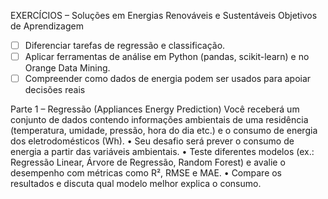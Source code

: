 EXERCÍCIOS – Soluções em Energias Renováveis e Sustentáveis
Objetivos de Aprendizagem

- [ ] Diferenciar tarefas de regressão e classificação.
- [ ] Aplicar ferramentas de análise em Python (pandas, scikit-learn) e no Orange Data Mining.
- [ ] Compreender como dados de energia podem ser usados para apoiar decisões reais

Parte 1 – Regressão (Appliances Energy Prediction)
Você receberá um conjunto de dados contendo informações ambientais de uma residência 
(temperatura, umidade, pressão, hora do dia etc.) e o consumo de energia dos eletrodomésticos 
(Wh).
• Seu desafio será prever o consumo de energia a partir das variáveis ambientais.
• Teste diferentes modelos (ex.: Regressão Linear, Árvore de Regressão, Random Forest) e 
avalie o desempenho com métricas como R², RMSE e MAE.
• Compare os resultados e discuta qual modelo melhor explica o consumo.
